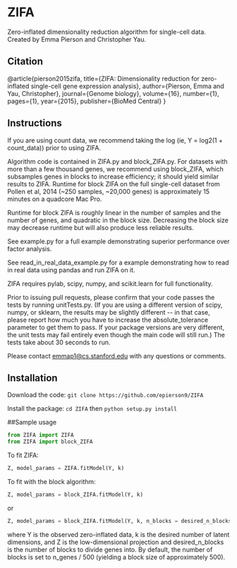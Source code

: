 # ZIFA
Zero-inflated dimensionality reduction algorithm for single-cell data. Created by Emma Pierson and Christopher Yau.

## Citation

 @article{pierson2015zifa,
  title={ZIFA: Dimensionality reduction for zero-inflated single-cell gene expression analysis},
  author={Pierson, Emma and Yau, Christopher},
  journal={Genome biology},
  volume={16},
  number={1},
  pages={1},
  year={2015},
  publisher={BioMed Central}
}

## Instructions

If you are using count data, we recommend taking the log (ie, Y = log2(1 + count_data)) prior to using ZIFA. 

Algorithm code is contained in ZIFA.py and block_ZIFA.py. For datasets with more than a few thousand genes, we recommend using block_ZIFA, which subsamples genes in blocks to increase efficiency; it should yield similar results to ZIFA. Runtime for block ZIFA on the full single-cell dataset from Pollen et al, 2014 (~250 samples, ~20,000 genes) is approximately 15 minutes on a quadcore Mac Pro. 

Runtime for block ZIFA is roughly linear in the number of samples and the number of genes, and quadratic in the block size. 
Decreasing the block size may decrease runtime but will also produce less reliable results. 

See example.py for a full example demonstrating superior performance over factor analysis. 

See read_in_real_data_example.py for a example demonstrating how to read in real data using pandas and run ZIFA on it. 

ZIFA requires pylab, scipy, numpy, and scikit.learn for full functionality. 

Prior to issuing pull requests, please confirm that your code passes the tests by running unitTests.py. (If you are using a different version of scipy, numpy, or sklearn, the results may be slightly different -- in that case, please report how much you have to increase the absolute_tolerance parameter to get them to pass. If your package versions are very different, the unit tests may fail entirely even though the main code will still run.) The tests take about 30 seconds to run. 

Please contact emmap1@cs.stanford.edu with any questions or comments. 

## Installation

Download the code: `git clone https://github.com/epierson9/ZIFA`

Install the package: `cd ZIFA` then `python setup.py install`

##Sample usage

```python
from ZIFA import ZIFA
from ZIFA import block_ZIFA
```

To fit ZIFA:

```python
Z, model_params = ZIFA.fitModel(Y, k)
```

To fit with the block algorithm:

```python
Z, model_params = block_ZIFA.fitModel(Y, k)
```

or 

```python
Z, model_params = block_ZIFA.fitModel(Y, k, n_blocks = desired_n_blocks)
```

where Y is the observed zero-inflated data, k is the desired number of latent dimensions, and Z is the low-dimensional projection and desired_n_blocks is the number of blocks to divide genes into. By default, the number of blocks is set to n_genes / 500 (yielding a block size of approximately 500). 
 

